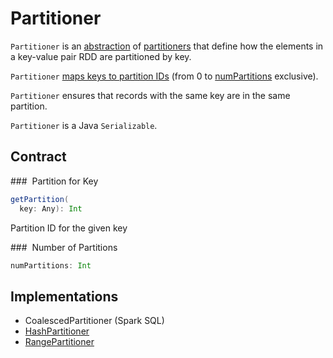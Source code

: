 # Partitioner

`Partitioner` is an [abstraction](#contract) of [partitioners](#implementations) that define how the elements in a key-value pair RDD are partitioned by key.

`Partitioner` [maps keys to partition IDs](#getPartition) (from 0 to [numPartitions](#numPartitions) exclusive).

`Partitioner` ensures that records with the same key are in the same partition.

`Partitioner` is a Java `Serializable`.

## Contract

### <span id="getPartition"> Partition for Key

```scala
getPartition(
  key: Any): Int
```

Partition ID for the given key

### <span id="numPartitions"> Number of Partitions

```scala
numPartitions: Int
```

## Implementations

* CoalescedPartitioner (Spark SQL)
* [HashPartitioner](HashPartitioner.md)
* [RangePartitioner](RangePartitioner.md)
